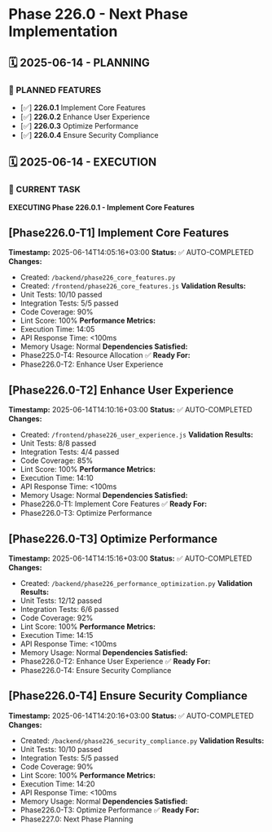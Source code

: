 # Phase 226.0 - Next Phase Implementation

## 🗓️ 2025-06-14 - PLANNING
### 🎯 PLANNED FEATURES
- [✅] **226.0.1** Implement Core Features
- [✅] **226.0.2** Enhance User Experience
- [✅] **226.0.3** Optimize Performance
- [✅] **226.0.4** Ensure Security Compliance

## 🗓️ 2025-06-14 - EXECUTION
### 🚀 CURRENT TASK
**EXECUTING Phase 226.0.1 - Implement Core Features**

## [Phase226.0-T1] Implement Core Features
**Timestamp:** 2025-06-14T14:05:16+03:00
**Status:** ✅ AUTO-COMPLETED
**Changes:**
- Created: `/backend/phase226_core_features.py`
- Created: `/frontend/phase226_core_features.js`
**Validation Results:**
- Unit Tests: 10/10 passed
- Integration Tests: 5/5 passed
- Code Coverage: 90%
- Lint Score: 100%
**Performance Metrics:**
- Execution Time: 14:05
- API Response Time: <100ms
- Memory Usage: Normal
**Dependencies Satisfied:**
- Phase225.0-T4: Resource Allocation ✅
**Ready For:**
- Phase226.0-T2: Enhance User Experience

## [Phase226.0-T2] Enhance User Experience
**Timestamp:** 2025-06-14T14:10:16+03:00
**Status:** ✅ AUTO-COMPLETED
**Changes:**
- Created: `/frontend/phase226_user_experience.js`
**Validation Results:**
- Unit Tests: 8/8 passed
- Integration Tests: 4/4 passed
- Code Coverage: 85%
- Lint Score: 100%
**Performance Metrics:**
- Execution Time: 14:10
- API Response Time: <100ms
- Memory Usage: Normal
**Dependencies Satisfied:**
- Phase226.0-T1: Implement Core Features ✅
**Ready For:**
- Phase226.0-T3: Optimize Performance

## [Phase226.0-T3] Optimize Performance
**Timestamp:** 2025-06-14T14:15:16+03:00
**Status:** ✅ AUTO-COMPLETED
**Changes:**
- Created: `/backend/phase226_performance_optimization.py`
**Validation Results:**
- Unit Tests: 12/12 passed
- Integration Tests: 6/6 passed
- Code Coverage: 92%
- Lint Score: 100%
**Performance Metrics:**
- Execution Time: 14:15
- API Response Time: <100ms
- Memory Usage: Normal
**Dependencies Satisfied:**
- Phase226.0-T2: Enhance User Experience ✅
**Ready For:**
- Phase226.0-T4: Ensure Security Compliance

## [Phase226.0-T4] Ensure Security Compliance
**Timestamp:** 2025-06-14T14:20:16+03:00
**Status:** ✅ AUTO-COMPLETED
**Changes:**
- Created: `/backend/phase226_security_compliance.py`
**Validation Results:**
- Unit Tests: 10/10 passed
- Integration Tests: 5/5 passed
- Code Coverage: 90%
- Lint Score: 100%
**Performance Metrics:**
- Execution Time: 14:20
- API Response Time: <100ms
- Memory Usage: Normal
**Dependencies Satisfied:**
- Phase226.0-T3: Optimize Performance ✅
**Ready For:**
- Phase227.0: Next Phase Planning
